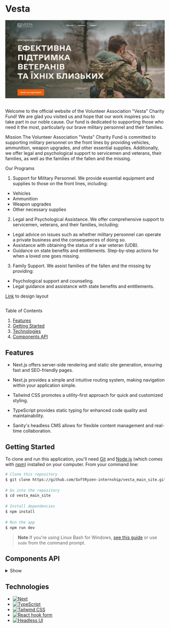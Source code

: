 # Vesta

  <a href="https://vesta-main-site.vercel.app/">
    <img src="/public/images/readme/image.png" alt="Vesta" />
  </a>

##

Welcome to the official website of the Volunteer Association "Vesta" Charity Fund! We are glad you visited us and hope that our work inspires you to take part in our noble cause. Our fund is dedicated to supporting those who need it the most, particularly our brave military personnel and their families.

Mission The Volunteer Association "Vesta" Charity Fund is committed to supporting military personnel on the front lines by providing vehicles, ammunition, weapon upgrades, and other essential supplies. Additionally, we offer legal and psychological support to servicemen and veterans, their families, as well as the families of the fallen and the missing.

Our Programs

1. Support for Military Personnel. We provide essential equipment and supplies to those on the front lines, including:
<ul>
<li>Vehicles</li>
<li>Ammunition</li>
<li>Weapon upgrades</li>
<li>Other necessary supplies</li>
</ul>

2. Legal and Psychological Assistance. We offer comprehensive support to servicemen, veterans, and their families, including:
<ul>
<li>Legal advice on issues such as whether military personnel can operate a private business and the consequences of doing so. </li>
<li>Assistance with obtaining the status of a war veteran (UDB). </li>
<li>Guidance on state benefits and entitlements. Step-by-step actions for when a loved one goes missing.</li>
</ul>

3. Family Support. We assist families of the fallen and the missing by providing:
<ul>
<li>Psychological support and counseling.</li>
<li>Legal guidance and assistance with state benefits and entitlements.</li>
</ul>

[Link](https://www.figma.com/design/QogABuJsAI427YSYSu2WHl/Vesta?node-id=405-917&t=sJ1ZHq5xfdSjzmDX-0) to design layout

##

<!-- <details> -->
  <summary>Table of Contents</summary>
  <ol>
    <li><a href="#features">Features</a></li>
    <li><a href="#getting-started">Getting Started</a></li>
    <li><a href="#technologies">Technologies</a></li>
    <li><a href="#components-api">Components API</a></li>
  </ol>
<!-- </details> -->

## Features

- Next.js offers server-side rendering and static site generation, ensuring fast and SEO-friendly pages.

- Next.js provides a simple and intuitive routing system, making navigation within your application simple.

- Tailwind CSS promotes a utility-first approach for quick and customized styling.

- TypeScript provides static typing for enhanced code quality and maintainability.

- Sanity's headless CMS allows for flexible content management and real-time collaboration.

## Getting Started

To clone and run this application, you'll need [Git](https://git-scm.com) and [Node.js](https://nodejs.org/en/download/) (which comes with [npm](http://npmjs.com)) installed on your computer. From your command line:

```bash
# Clone this repository
$ git clone https://github.com/SoftRyzen-internship/vesta_main_site.git

# Go into the repository
$ cd vesta_main_site

# Install dependencies
$ npm install

# Run the app
$ npm run dev
```

> **Note** If you're using Linux Bash for Windows, [see this guide](https://www.howtogeek.com/261575/how-to-run-graphical-linux-desktop-applications-from-windows-10s-bash-shell/) or use `node` from the command prompt.

## Components API

<details><summary>Show</summary>

- #### component **BurgerMenu**

The component is designed to create BurgerMenu for tablet and mobile sizes

| Prop     | Type        | Description                                           |
| -------- | ----------- | ------------------------------------------------------|
| `close`  | `() => void`| required, add the function of closing the burger menu |
| `isOpen` | `boolean`   | required, sets open state |
<hr>

- #### component **Button**

The component is for handle click with all style variants of button from layout

| Prop | Type | Default | Description |
| --- | --- | --- | --- |
| `onClick` | `() => void` | -- | optional, function for handle click |
| `children` | `string` | -- | optional, button children |
| `variant` | `'primary'` `'closeModal'` `'closeMenu'` `'openTeamMember'` `'openMenu'` `'play'` `'moreProjects'` | `'primary'` | optional, variant of button style |
| `type` | `'button'` `'submit'` `'reset' ` | `'button'` | optional, type of button |
| `className` | `string` | -- | optional, custom styles |
<hr>

- #### component **LinkButton**

The component is for navigation with all variants of style from layout

| Prop | Type | Default | Description |
| --- | --- | --- | --- |
| `href` | `string` | -- | required, link path to a page |
| `children` | `ReactNode` | -- | required, element`s children |
| `target` | `'string'` | -- | optional, attribute for a link |
| `rel` | `'string'` | -- | optional, attribute for a link |
| `variant` | `'primary'` `'secondary'` `'contactsHeader'` | `'primary'` | optional, variant of link style |
| `className` | `string` | -- | optional, custom styles |
<hr>

- #### component **Logo**

| Prop      | Type         |  Description |
| `onClick` | `() => void` | optional, function for handle click |
<hr>

- #### component **ScrollBox**

The component is designed to create custom scrollBox.

| Prop        | Type     | Description                 |
| ----------- | -------- | --------------------------- |
| `children`  | `ReactNode` | required, component`s children  |
| `className` | `string` | optional, add custom styles |
<hr>

- #### component **SocialMedia**

The component is designed to create SocialMedia list.

| Prop | Type | Description |
| --- | --- | --- |
| `socialMedia` | `SocialMediaItem[]` | required, sets the list of social networks |
| `lightMode` | `boolean` | required, depending on the value, a SocialMedia item of a certain color is rendered  |

SocialMediaItem:

| Prop | Type | Description |
| --- | --- | --- |
| `social` | `string` | required, sets the type of social network |
| `link` | `string` | required, sets the link of social network |
<hr>

- #### component **CardList**

The component is designed to create a list of cards. 

| Prop | Type | Description |
| --- | --- | --- |
| `items` | `IItem[] or IItemTeam[]` | required, sets type of cards |
| `CardComponent` | `ElementType` | required |
| `path` | `string` | required, sets pathname of page|
| `section` | `string` | required, sets section of page |

IItem:
| Prop   | Type     | Description               |
| ------ | -------- | ------------------------- |
| `id`   | `string` | required, item`s id          |
| `name` | `string` | required, name of a partner |
| `image` | `IImageData` | required, image data|

IItemTeam:

| Prop   | Type     | Description               |
| ------ | -------- | ------------------------- |
| `name`     | `string`   | required, team member's name  |
| `text`     | `string`   | required, description for card |
| `position` | `string`   | required, member's position   |
| `status` | `string` | required, variant of team member's status |
| `socialItem` | `[]`  | required, list of team member's social networks |
| `image`    | `IImageData`   | required, image data          |

IImageData:

| Prop          | Type     | Description                   |
| ------------- | -------- | ----------------------------- |
| `attributes`  | `data: {url: string; alternativeText: string; }` | required, src and description for img |
<hr>


- #### component **DwellingCard**

The component is designed to create a dwelling card. Component receives prop "item" and its type:

| Prop | Type | Description |
| --- | --- | --- |
| `address` | `string` | required, dwelling address |
| `city` | `string` | required, dwelling city |
| `locationLink` | `string` | required, links for contacts info |
| `phone` | `string` | required, dwelling phone |
<hr>

#### **FormBlock** includes a form assembly that includes custom inputs, textarea, and checkbox

    The remark: To apply with React-Hook-Form using the library's component - <Controller />

- #### component **FormBlock**

| Prop | Type | Description |
| --- | --- | --- |
| `className` | `string` | optional, the style can be passed to manage placing the component next to others in the section |
<hr>

- #### component **FormInput**

| Prop | Type | Description |
| --- | --- | --- |
| `label` | `string` | optional, can pass text displaying for a label |
| `errorMessage` | `string or undefined` | optional, can pass text displaying for an error message |
| `className` | `string` | optional, styles can be passed for the component wrapper |
| `isFilled` | `boolean or undefined` | optional, can pass the status of filling |
| `{...rest}` | `string` | optional, any other attributes that are characteristic of the input (type, placeholder, etc) |
<hr>

- #### component **Checkbox**

| Prop | Type | Description |
| --- | --- | --- |
| `checked` | `boolean` | required, starting value for checked |
| `handleChange` | `(checked: boolean) => void` | required, the function to control the value into state in the parent component |
| `errorMessage` | `string or undefined` | optional, can pass text displaying for an error |
| `text` | `string` | required, text for the checkbox |
| `className` | `string` | optional, styles can be passed for the component wrapper |
| `{...rest}` | `string` | optional, any other attributes that are characteristic of the input (type, placeholder, etc) |
<hr>

- #### component **Textarea**

| Prop | Type | Description |
| --- | --- | --- |
| `label` | `string` | optional, can pass text displaying for a label |
| `errorMessage` | `string or undefined` | optional, can pass text displaying for an error message |
| `className` | `string` | optional, styles can be passed for the component wrapper |
| `isFilled` | `boolean or undefined` | optional, can pass the status of filling |
| `{...rest}` | `string` | optional, any other attributes that are characteristic of the textarea (placeholder, rows, cols, etc) |
<hr>

- #### component **FormModal**

1. Create state for control showing modal `const [modalOpen, setModalOpen] = useState<boolean>(false);`
2. The application example - `<FormModal/>`

| Prop | Type | Description |
| --- | --- | --- |
| `openModal` | `boolean` | required, give created state `show={openModal}` |
| `onClose` | `() => void` | required, callback with false for your components state `onClose={() => setModalOpen(false)}` |
| `title` | `string` | required, text for the FormModal title  |
| `text` | `string` | required, text for the FormModal discription |
| `isSuccessful` | `boolean` | required, set status for change title and text color |
<hr>

- #### component **NavList**

| Prop        | Type        | Description     |
| ----------- | ----------- | ------------|
| `navList`   | `NavListItem[]` | required, sets liast for navigation |
| `forFooter` | `boolean` | required, set status for style change  |
| `onClick`   | `() => void`| optional, add the function for click handler  |
<hr>

- #### component **NewsCard**

The component is designed to create a news card. Component receives prop "item" and its type:

| Prop          | Type     | Description                   |
| ------------- | -------- | ----------------------------- |
| `slug`        | `string` | required, card`s slug         |
| `date`        | `string` | required, date of news        |
| `title`       | `string` | required, title of news       |
| `text`        | `string` | required, description of news |
| `image`       | `data: INewsImageArray[]` | required, image data|

INewsImageArray type:

| Prop          | Type     | Description                   |
| ------------- | -------- | ----------------------------- |
| `attributes`  | `{url: string; alternativeText: string; }` | required, src and description for img |
<hr>

- #### component **PartnerCard**

The component is designed to create a partner card.  Component receives prop "item" and its type:

| Prop   | Type     | Description               |
| ------ | -------- | ------------------------- |
| `id`   | `string` | required, img id          |
| `name` | `string` | required, name of a partner |
| `image`       | `data: IImageDataAttributes` | required, image data|

IImageDataAttributes type:

| Prop          | Type     | Description                   |
| ------------- | -------- | ----------------------------- |
| `attributes`  | `{url: string; alternativeText: string; }` | required, src and description for img |
<hr>

- #### component **ProjectCard**

The component is designed to create a project card.

| Prop | Type | Description |
| --- | --- | --- |
| `item` | `object` | required, project data |
| `linkText` | `string` | required, button text of project card |
| `isOddCard` | `boolean` | required, for changing direction of elements (see layout) |

"item" type:

| Prop          | Type     | Description                   |
| ------------- | -------- | ----------------------------- |
| `title`       | `string` | required, title of project    |
| `slug`        | `string` | required, project card`s slug |
| `description` | `string` | required, description of project |
| `image`       | `object` | required, image data |

"image" type:

| Prop          | Type     | Description                   |
| ------------- | -------- | ----------------------------- |
| `data`  | `attributes: {url: string; alternativeText: string; }` | required, src and description for img |
<hr>

- #### component **ServiceCard**

The component is designed to create a service card.

| Prop | Type | Description |
| --- | --- | --- |
| `item` | `object` | required, service data |
| `count` | `string` | required, number of service card |
| `countAll` | `string` | required, total number of service cards |

"item" type:

| Prop          | Type     | Description                   |
| ------------- | -------- | ----------------------------- |
| `id`       | `string` | required, id of service    |
| `title`       | `string` | required, title of service    |
| `description` | `string` | required, description of service |
| `image`       | `object` | required, image data |

"image" type:

| Prop          | Type     | Description                   |
| ------------- | -------- | ----------------------------- |
| `data`  | `attributes: {url: string; alternativeText: string; }` | required, src and description for img |
<hr>

- #### component **SupportCardAbout**

The component is designed to create a support cards on About page. Component receives prop "item" and its type:

| Prop | Type | Description |
| --- | --- | --- |
| `icon` | `'balanceIcon'` `'infoIcon'` `'heartHandIcon'` | required, sets a variant of icon |
| `title`       | `string` | required, title of support card    |
| `description` | `string` | required, description of support card |
<hr>

- #### component **SupportCards**

The component is designed to create a support cards.

| Prop | Type | Description |
| --- | --- | --- |
| `data` | `ISupportProps[]` | required, array of support cards |

ISupportProps:

| Prop | Type | Description |
| --- | --- | --- |
| `id` | `number` | required, sets the id of card |
| `amountOfHelp` | `number` | required, sets the card helps amount |
| `typeOfHelp` | `string` | required, sets the card type helps |
<hr>

- #### component **TeamCard**

The component is designed to create a team member's card. Component receives prop "item" and its type:

| Prop       | Type       | Description                   |
| ---------- | ---------- | ----------------------------- |
| `id`       | `string`   | required, sets the id of card |
| `name`     | `string`   | required, team member's name  |
| `image`    | `object`   | required, image data          |
| `position` | `string`   | required, member's position   |
| `text`     | `string`   | required, description for card |
| `status` | `'vijskova_veteranka'` `'vijskovij_veteran'` `'rodina_vijskovoyi_veteranki'` `'rodina_vijskovogo_veterana'` | required, variant of team member's status |
| `socialItem` | `SocialMediaItem[]`  | optional, list of team member's social networks |

"image" type:

| Prop          | Type     | Description                   |
| ------------- | -------- | ----------------------------- |
| `data`  | `attributes: {url: string; alternativeText: string; }` | required, src and description for img |

SocialMediaItem:

| Prop | Type | Description |
| --- | --- | --- |
| `social` | `string` | required, sets the type of social network |
| `link` | `string` | required, sets the link of social network |
<hr>

- #### component **TeamCardModal**

The component is designed to create a team member card's modal. 

| Prop       | Type       | Description                   |
| ---------- | ---------- | ----------------------------- |
| `openModal` | `boolean` | required, give created state `show={openModal}` |
| `onClose` | `() => void` | required, callback with false for your components state `onClose={() => setModalOpen(false)}` |
| `img`      | `string`   | required, image src          |
| `name`     | `string`   | required, team member's name  |
| `position` | `string`   | required, member's position   |
| `description`     | `string`   | required, description for card |
| `plug` | `'vijskova_veteranka'` `'vijskovij_veteran'` `'rodina_vijskovoyi_veteranki'` `'rodina_vijskovogo_veterana'` | required, variant of team member's status |
| `socialItem` | `SocialMediaItem[]`  | optional, list of team member's social networks |

"image" type:

| Prop          | Type     | Description                   |
| ------------- | -------- | ----------------------------- |
| `data`  | `attributes: {url: string; alternativeText: string; }` | required, src and description for img |

SocialMediaItem:

| Prop | Type | Description |
| --- | --- | --- |
| `social` | `string` | required, sets the type of social network |
| `link` | `string` | required, sets the link of social network |
<hr>

</details>

## Technologies

  <ul>
        <li>
          <a
            href="https://nextjs.org/"
          >
            <img
              src="https://img.shields.io/badge/next.js-000000?style=for-the-badge&logo=nextdotjs&logoColor=white"
              alt="Next"
            />
          </a>
        </li>
        <li>
          <a
            href="https://www.typescriptlang.org/"
          >
            <img
              src="https://img.shields.io/badge/TypeScript-black?style=for-the-badge&logo=typescript"
              alt="TypeScript"
            />
          </a>
        </li>
        <li>
          <a
            href="https://tailwindcss.com/"
          >
            <img
              src="https://img.shields.io/badge/tailwind-black?style=for-the-badge&logo=tailwindcss"
              alt="Tailwind CSS"
            />
          </a>
        </li>
        <li>
          <a
            href="https://react-hook-form.com/"
          >
            <img
              src="https://img.shields.io/badge/react_hook_form-black?style=for-the-badge&logo=react%20hook%20form"
              alt="React hook form"
            />
          </a>
        </li>
        <li>
          <a
            href="https://headlessui.com/"
          >
            <img
              src="https://img.shields.io/badge/headlessui-black?style=for-the-badge&logo=headlessui&logoColor=blue"
              alt="Headless UI"
            />
          </a>
        </li>
      </ul>
